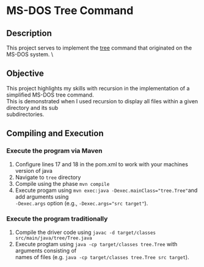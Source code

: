 # MS-DOS Tree Command

## Description
This project serves to implement the [tree](https://en.wikipedia.org/wiki/Tree_(command)) command that originated on the MS-DOS system. \

## Objective
This project highlights my skills with recursion in the implementation of a simplified MS-DOS tree command.\
This is demonstrated when I used recursion to display all files within a given directory and its sub \
subdirectories.

## Compiling and Execution
### Execute the program via Maven
   1) Configure lines 17 and 18 in the  pom.xml to work with your machines version of java
   2) Navigate to `tree` directory
   3) Compile using the phase `mvn compile`
   4) Execute progam using `mvn exec:java -Dexec.mainClass="tree.Tree"`and add arguments using \
    `-Dexec.args` option (e.g., `-Dexec.args="src target"`).

### Execute the program traditionally
   1) Compile the driver code using `javac -d target/classes src/main/java/tree/Tree.java`
   2) Execute progtam using `java -cp target/classes tree.Tree` with arguments consisting of \
      names of files (e.g. `java -cp target/classes tree.Tree src target`).